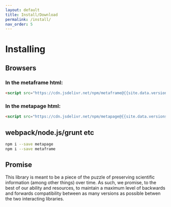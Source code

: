 ```yaml
---
layout: default
title: Install/Download
permalink: /install/
nav_order: 5
---
```


# Installing

## Browsers

### In the metaframe html:

```html
<script src="https://cdn.jsdelivr.net/npm/metaframe@{{site.data.versions.versions.last}}/browser.js"></script>
```

### In the metapage html:

```html
<script src="https://cdn.jsdelivr.net/npm/metapage@{{site.data.versions.versions.last}}/browser.js"></script>
```

## webpack/node.js/grunt etc

```bash
npm i --save metapage
npm i --save metaframe
```

## Promise

This library is meant to be a piece of the puzzle of preserving scientific information (among other things) over time. As such, we promise, to the best of our ability and resources, to maintain a maximum level of backwards and forwards compatibility between as many versions as possible betwen the two interacting libraries.
